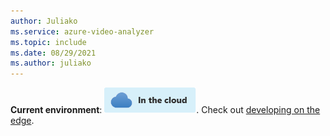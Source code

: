 ```yaml
---
author: Juliako
ms.service: azure-video-analyzer
ms.topic: include
ms.date: 08/29/2021
ms.author: juliako
---
```


**Current environment**: ![cloud icon](../media/env-icon/icon.png). Check out [developing on the edge](../../edge/overview.md).

